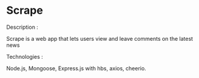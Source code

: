 # Scrape

Description :

Scrape is a web app that lets users view and leave comments on the latest news

Technologies :

Node.js, Mongoose, Express.js with hbs, axios, cheerio.


